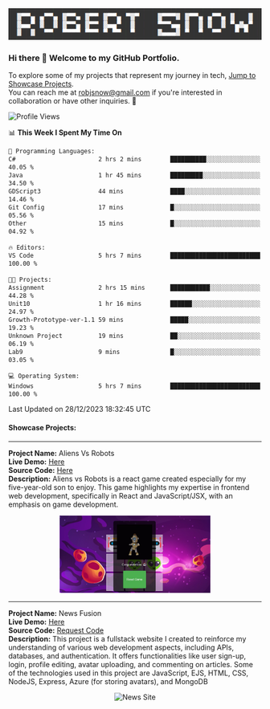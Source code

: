 <img alt="myname" src="assets/name.png" />

### Hi there 👋 Welcome to my GitHub Portfolio.
To explore some of my projects that represent my journey in tech, [Jump to Showcase Projects](#showcase-projects).  
You can reach me at robjsnow@gmail.com if you're interested in collaboration or have other inquiries.  :briefcase:



<!--START_SECTION:waka-->
![Profile Views](http://img.shields.io/badge/Profile%20Views-65-blue)

📊 **This Week I Spent My Time On** 

```text
💬 Programming Languages: 
C#                       2 hrs 2 mins        ██████████░░░░░░░░░░░░░░░   40.05 % 
Java                     1 hr 45 mins        █████████░░░░░░░░░░░░░░░░   34.50 % 
GDScript3                44 mins             ████░░░░░░░░░░░░░░░░░░░░░   14.46 % 
Git Config               17 mins             █░░░░░░░░░░░░░░░░░░░░░░░░   05.56 % 
Other                    15 mins             █░░░░░░░░░░░░░░░░░░░░░░░░   04.92 % 

🔥 Editors: 
VS Code                  5 hrs 7 mins        █████████████████████████   100.00 % 

🐱‍💻 Projects: 
Assignment               2 hrs 15 mins       ███████████░░░░░░░░░░░░░░   44.28 % 
Unit10                   1 hr 16 mins        ██████░░░░░░░░░░░░░░░░░░░   24.97 % 
Growth-Prototype-ver-1.1 59 mins             █████░░░░░░░░░░░░░░░░░░░░   19.23 % 
Unknown Project          19 mins             ██░░░░░░░░░░░░░░░░░░░░░░░   06.19 % 
Lab9                     9 mins              █░░░░░░░░░░░░░░░░░░░░░░░░   03.05 % 

💻 Operating System: 
Windows                  5 hrs 7 mins        █████████████████████████   100.00 % 
```


 Last Updated on 28/12/2023 18:32:45 UTC
<!--END_SECTION:waka-->

<!--
**robjsnow/robjsnow** is a ✨ _special_ ✨ repository because its `README.md` (this file) appears on your GitHub profile.

Here are some ideas to get you started:

- 🔭 I’m currently working on ...
- 🌱 I’m currently learning ...
- 👯 I’m looking to collaborate on ...
- 🤔 I’m looking for help with ...
- 💬 Ask me about ...
- 📫 How to reach me: ...
- 😄 Pronouns: ...
- ⚡ Fun fact: ...
-->

#### Showcase Projects:

---

**Project Name:** Aliens Vs Robots  
**Live Demo:** [Here](https://yellow-water-02e94ce10.4.azurestaticapps.net/)  
**Source Code:** [Here](https://github.com/robjsnow/avr/)  
**Description:** Aliens vs Robots is a react game created especially for my five-year-old son to enjoy. This game highlights my expertise in frontend web development, specifically in React and JavaScript/JSX, with an emphasis on game development.  
<div align="center"><a href="https://yellow-water-02e94ce10.4.azurestaticapps.net/">
  <img src="https://github.com/robjsnow/avr/blob/main/screenshots/avrSS.jpg?raw=true" alt="Dancing Robot" width="300" />
</a></div>

---
**Project Name:**  News Fusion  
**Live Demo:**  [Here](https://newsfusion-3a88334147f8.herokuapp.com/)  
**Source Code:**  [Request Code](mailto:robjsnow@gmailcom)  
**Description:**  This project is a fullstack website I created to reinforce my understanding of various web development aspects, including APIs, databases, and authentication. It offers functionalities like user sign-up, login, profile editing, avatar uploading, and commenting on articles. Some of the technologies used in this project are JavaScript, EJS, HTML, CSS, NodeJS, Express, Azure (for storing avatars), and MongoDB
<div align="center"<a href="https://yellow-water-02e94ce10.4.azurestaticapps.net/">
  <img src="https://ashy-desert-0dbaf2a10.4.azurestaticapps.net/news1.jpeg" alt="News Site" width="300" />
</a></div>

